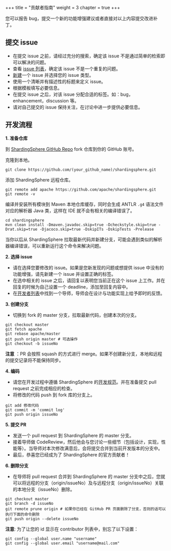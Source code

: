 +++
title = "贡献者指南"
weight = 3
chapter = true
+++

您可以报告 bug，提交一个新的功能增强建议或者直接对以上内容提交改进补丁。

## 提交 issue

 - 在提交 issue 之前，请经过充分的搜索，确定该 issue 不是通过简单的检索即可以解决的问题。
 - 查看 [issue 列表](https://github.com/apache/shardingsphere/issues)，确定该 issue 不是一个重复的问题。
 - [新建](https://github.com/apache/shardingsphere/issues/new/choose)一个 issue 并选择您的 issue 类型。
 - 使用一个清晰并有描述性的标题来定义 issue。
 - 根据模板填写必要信息。
 - 在提交 issue 之后，对该 issue 分配合适的标签。如：bug，enhancement，discussion 等。
 - 请对自己提交的 issue 保持关注，在讨论中进一步提供必要信息。

## 开发流程

**1. 准备仓库**

到 [ShardingSphere GitHub Repo]( https://github.com/apache/shardingsphere ) fork 仓库到你的 GitHub 账号。

克隆到本地。

```shell
git clone https://github.com/(your_github_name)/shardingsphere.git
```

添加 ShardingSphere 远程仓库。

```shell
git remote add apache https://github.com/apache/shardingsphere.git
git remote -v
```

编译并安装所有模块到 Maven 本地仓库缓存，同时会生成 ANTLR `.g4` 语法文件对应的解析器 Java 类，这样在 IDE 就不会有相关的编译错误了。

```shell
cd shardingsphere
mvn clean install -Dmaven.javadoc.skip=true -Dcheckstyle.skip=true -Drat.skip=true -Djacoco.skip=true -DskipITs -DskipTests -Prelease
```

当你以后从 ShardingSphere 拉取最新代码并新建分支，可能会遇到类似的解析器编译错误，可以重新运行这个命令来解决问题。

**2. 选择 issue**

 - 请在选择您要修改的 issue。如果是您新发现的问题或想提供 issue 中没有的功能增强，请先新建一个 issue 并设置正确的标签。
 - 在选中相关的 issue 之后，请回复以表明您当前正在这个 issue 上工作。并在回复的时候为自己设置一个 deadline，添加至回复内容中。
 - 在[开发者列表](cn/team)中找到一个导师，导师会在设计与功能实现上给予即时的反馈。

**3. 创建分支**

 - 切换到 fork 的 master 分支，拉取最新代码，创建本次的分支。

```shell
git checkout master
git fetch apache
git rebase apache/master
git push origin master # 可选操作
git checkout -b issueNo
```

 **注意** ：PR 会按照 squash 的方式进行 merge。如果不创建新分支，本地和远程的提交记录将不能保持同步。

**4. 编码**

 - 请您在开发过程中遵循 ShardingSphere 的[开发规范](/cn/contribute/code-conduct/)。并在准备提交 pull request 之前完成相应的检查。
 - 将修改的代码 push 到 fork 库的分支上。

```shell
git add 修改代码
git commit -m 'commit log'
git push origin issueNo
```

**5. 提交 PR**

 - 发送一个 pull request 到 ShardingSphere 的 master 分支。
 - 接着导师做 CodeReview，然后他会与您讨论一些细节（包括设计，实现，性能等）。当导师对本次修改满意后，会将提交合并到当前开发版本的分支中。
 - 最后，恭喜您已经成为了 ShardingSphere 的官方贡献者！

**6. 删除分支**

 - 在导师将 pull request 合并到 ShardingSphere 的 master 分支中之后，您就可以将远程的分支（origin/issueNo）及与远程分支（origin/issueNo）关联的本地分支（issueNo）删除。
 
```shell
git checkout master
git branch -d issueNo
git remote prune origin # 如果你已经在 GitHub PR 页面删除了分支，否则的话可以执行下面的命令删除
git push origin --delete issueNo
```

**注意**: 为了让您的 id 显示在 contributor 列表中，别忘了以下设置：

```shell
git config --global user.name "username"
git config --global user.email "username@mail.com"
```

